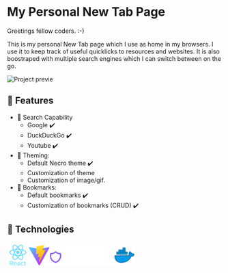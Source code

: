 # My Personal New Tab Page

Greetings fellow coders. :-)

This is my personal New Tab page which I use as home in my browsers. I use it to keep track of useful quicklicks to resources and websites. It is also boostraped with multiple search engines which I can switch between on the go.

<img src="https://media.giphy.com/media/v1.Y2lkPTc5MGI3NjExM3czM3MweGFlMWp3YXgyb3hqY2t5Zm1pYXJjbnNycXkzM2IwdXJtNCZlcD12MV9pbnRlcm5hbF9naWZfYnlfaWQmY3Q9Zw/xCiAe6WOIIcLxKVsav/giphy.gif"  alt="Project previe"/>

## :memo: Features

- :telescope: Search Capability
  - Google :heavy_check_mark:
  - DuckDuckGo :heavy_check_mark:
  - Youtube :heavy_check_mark:
- :art: Theming:
  - Default Necro theme :heavy_check_mark:
  - Customization of theme
  - Customization of image/gif.
- :bookmark: Bookmarks:
  - Default bookmarks :heavy_check_mark:
  - Customization of bookmarks (CRUD) :heavy_check_mark:

## :trumpet: Technologies

<img src="/assets/technologies/react.png" alt="React Icon" width="50px"/><img src="/assets/technologies/vite.png" alt="Vite Icon" width="50px"/><img src="/assets/technologies/hero-icons.png" alt="Heroicons Icon" width="150px"/><img src="/assets/technologies/docker.png" alt="Docker Icon" width="50px"/>
